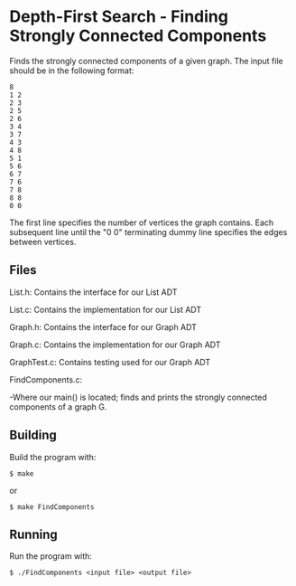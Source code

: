 # Depth-First Search - Finding Strongly Connected Components

Finds the strongly connected components of a given graph. The input file should be in the following format:
```
8
1 2
2 3
2 5
2 6
3 4
3 7
4 3
4 8
5 1
5 6
6 7
7 6
7 8
8 8
0 0
```
The first line specifies the number of vertices the graph contains. Each subsequent line until the "0 0" terminating dummy line specifies the edges between vertices.

## Files

List.h: Contains the interface for our List ADT

List.c: Contains the implementation for our List ADT

Graph.h: Contains the interface for our Graph ADT

Graph.c: Contains the implementation for our Graph ADT

GraphTest.c: Contains testing used for our Graph ADT

FindComponents.c: 

-Where our main() is located; finds and prints the strongly connected components of a graph G.

## Building

Build the program with:

```
$ make
```
or
```
$ make FindComponents
```

## Running

Run the program with:

```
$ ./FindComponents <input file> <output file>
```
